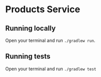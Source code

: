 # Products Service

## Running locally

Open your terminal and run `./gradlew run`.

## Running tests

Open your terminal and run `./gradlew test`